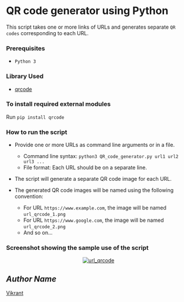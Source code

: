 # QR code generator using Python
This script takes one or more links of URLs and generates separate `QR codes` corresponding to each URL.

### Prerequisites

- `Python 3`

### Library Used

- [qrcode](https://github.com/lincolnloop/python-qrcode)

### To install required external modules

Run `pip install qrcode`

### How to run the script

- Provide one or more URLs as command line arguments or in a file.
  - Command line syntax: `python3 QR_code_generator.py url1 url2 url3 ...`
  - File format: Each URL should be on a separate line.

- The script will generate a separate QR code image for each URL.
- The generated QR code images will be named using the following convention:
  - For URL `https://www.example.com`, the image will be named `url_qrcode_1.png`
  - For URL `https://www.google.com`, the image will be named `url_qrcode_2.png`
  - And so on...

### Screenshot showing the sample use of the script

<p align="center">
  <a href="output 1.png"><img src="https://user-images.githubusercontent.com/85709371/151921721-132e76c1-1604-49ad-9234-1ef3cc9ac45b.png" alt="url_qrcode"></a>
</p>

## *Author Name*
[Vikrant](https://github.com/vikrant-v28)